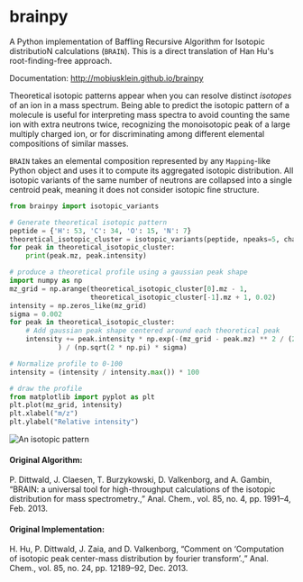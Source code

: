 # brainpy
A Python implementation of Baffling Recursive Algorithm for Isotopic distributioN calculations (`BRAIN`).
This is a direct translation of Han Hu's root-finding-free approach.

Documentation: http://mobiusklein.github.io/brainpy

Theoretical isotopic patterns appear when you can resolve distinct *isotopes* of an ion in a
mass spectrum. Being able to predict the isotopic pattern of a molecule is useful for interpreting
mass spectra to avoid counting the same ion with extra neutrons twice, recognizing the monoisotopic
peak of a large multiply charged ion, or for discriminating among different elemental compositions
of similar masses.

`BRAIN` takes an elemental composition represented by any `Mapping`-like Python object
and uses it to compute its aggregated isotopic distribution. All isotopic variants of the same
number of neutrons are collapsed into a single centroid peak, meaning it does not consider
isotopic fine structure.

```python
from brainpy import isotopic_variants

# Generate theoretical isotopic pattern
peptide = {'H': 53, 'C': 34, 'O': 15, 'N': 7}
theoretical_isotopic_cluster = isotopic_variants(peptide, npeaks=5, charge=1)
for peak in theoretical_isotopic_cluster:
    print(peak.mz, peak.intensity)

# produce a theoretical profile using a gaussian peak shape
import numpy as np
mz_grid = np.arange(theoretical_isotopic_cluster[0].mz - 1,
                    theoretical_isotopic_cluster[-1].mz + 1, 0.02)
intensity = np.zeros_like(mz_grid)
sigma = 0.002
for peak in theoretical_isotopic_cluster:
    # Add gaussian peak shape centered around each theoretical peak
    intensity += peak.intensity * np.exp(-(mz_grid - peak.mz) ** 2 / (2 * sigma)
            ) / (np.sqrt(2 * np.pi) * sigma)

# Normalize profile to 0-100
intensity = (intensity / intensity.max()) * 100

# draw the profile
from matplotlib import pyplot as plt
plt.plot(mz_grid, intensity)
plt.xlabel("m/z")
plt.ylabel("Relative intensity")
```

![An isotopic pattern](https://raw.githubusercontent.com/mobiusklein/brainpy/master/isodist.png)


#### Original Algorithm:
P. Dittwald, J. Claesen, T. Burzykowski, D. Valkenborg, and A. Gambin, “BRAIN: a universal tool for high-throughput calculations of the isotopic distribution for mass spectrometry.,” Anal. Chem., vol. 85, no. 4, pp. 1991–4, Feb. 2013.

#### Original Implementation:
H. Hu, P. Dittwald, J. Zaia, and D. Valkenborg, “Comment on ‘Computation of isotopic peak center-mass distribution by fourier transform’.,” Anal. Chem., vol. 85, no. 24, pp. 12189–92, Dec. 2013.
